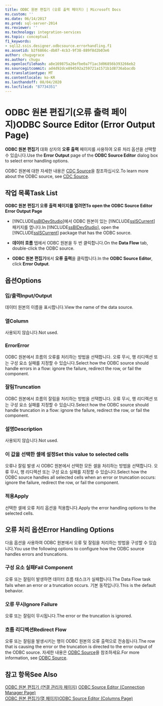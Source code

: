 ```yaml
---
title: ODBC 원본 편집기 (오류 출력 페이지) | Microsoft Docs
ms.custom: ''
ms.date: 06/14/2017
ms.prod: sql-server-2014
ms.reviewer: ''
ms.technology: integration-services
ms.topic: conceptual
f1_keywords:
- sql12.ssis.designer.odbcsource.errorhandling.f1
ms.assetid: b2f6866c-db07-4cb3-9f38-889f8d2b03e6
author: chugugrace
ms.author: chugu
ms.openlocfilehash: a8e169875a26efbe0a7f1ac3d06856b393266eb2
ms.sourcegitcommit: ad4d92dce894592a259721a1571b1d8736abacdb
ms.translationtype: MT
ms.contentlocale: ko-KR
ms.lasthandoff: 08/04/2020
ms.locfileid: "87734351"
---
```

# <a name="odbc-source-editor-error-output-page"></a><span data-ttu-id="53ace-102">ODBC 원본 편집기(오류 출력 페이지)</span><span class="sxs-lookup"><span data-stu-id="53ace-102">ODBC Source Editor (Error Output Page)</span></span>
  <span data-ttu-id="53ace-103">**ODBC 원본 편집기** 대화 상자의 **오류 출력** 페이지를 사용하여 오류 처리 옵션을 선택할 수 있습니다.</span><span class="sxs-lookup"><span data-stu-id="53ace-103">Use the **Error Output** page of the **ODBC Source Editor** dialog box to select error handling options.</span></span>  
  
 <span data-ttu-id="53ace-104">ODBC 원본에 대한 자세한 내용은 [CDC Source](data-flow/cdc-source.md)을 참조하십시오.</span><span class="sxs-lookup"><span data-stu-id="53ace-104">To learn more about the ODBC source, see [CDC Source](data-flow/cdc-source.md).</span></span>  
  
## <a name="task-list"></a><span data-ttu-id="53ace-105">작업 목록</span><span class="sxs-lookup"><span data-stu-id="53ace-105">Task List</span></span>  
 <span data-ttu-id="53ace-106">**ODBC 원본 편집기 오류 출력 페이지를 열려면**</span><span class="sxs-lookup"><span data-stu-id="53ace-106">**To open the ODBC Source Editor Error Output Page**</span></span>  
  
-   <span data-ttu-id="53ace-107">[!INCLUDE[ssBIDevStudio](../includes/ssbidevstudio-md.md)]에서 ODBC 원본이 있는 [!INCLUDE[ssISCurrent](../includes/ssiscurrent-md.md)] 패키지를 엽니다.</span><span class="sxs-lookup"><span data-stu-id="53ace-107">In [!INCLUDE[ssBIDevStudio](../includes/ssbidevstudio-md.md)], open the [!INCLUDE[ssISCurrent](../includes/ssiscurrent-md.md)] package that has the ODBC source.</span></span>  
  
-   <span data-ttu-id="53ace-108">**데이터 흐름** 탭에서 ODBC 원본을 두 번 클릭합니다.</span><span class="sxs-lookup"><span data-stu-id="53ace-108">On the **Data Flow** tab, double-click the ODBC source.</span></span>  
  
-   <span data-ttu-id="53ace-109">**ODBC 원본 편집기**에서 **오류 출력**을 클릭합니다.</span><span class="sxs-lookup"><span data-stu-id="53ace-109">In the **ODBC Source Editor**, click **Error Output**.</span></span>  
  
## <a name="options"></a><span data-ttu-id="53ace-110">옵션</span><span class="sxs-lookup"><span data-stu-id="53ace-110">Options</span></span>  
  
### <a name="inputoutput"></a><span data-ttu-id="53ace-111">입/출력</span><span class="sxs-lookup"><span data-stu-id="53ace-111">Input/Output</span></span>  
 <span data-ttu-id="53ace-112">데이터 원본의 이름을 표시합니다.</span><span class="sxs-lookup"><span data-stu-id="53ace-112">View the name of the data source.</span></span>  
  
### <a name="column"></a><span data-ttu-id="53ace-113">열</span><span class="sxs-lookup"><span data-stu-id="53ace-113">Column</span></span>  
 <span data-ttu-id="53ace-114">사용되지 않습니다.</span><span class="sxs-lookup"><span data-stu-id="53ace-114">Not used.</span></span>  
  
### <a name="error"></a><span data-ttu-id="53ace-115">Error</span><span class="sxs-lookup"><span data-stu-id="53ace-115">Error</span></span>  
 <span data-ttu-id="53ace-116">ODBC 원본에서 흐름의 오류를 처리하는 방법을 선택합니다. 오류 무시, 행 리디렉션 또는 구성 요소 실패를 지정할 수 있습니다.</span><span class="sxs-lookup"><span data-stu-id="53ace-116">Select how the ODBC source should handle errors in a flow: ignore the failure, redirect the row, or fail the component.</span></span>  
  
### <a name="truncation"></a><span data-ttu-id="53ace-117">잘림</span><span class="sxs-lookup"><span data-stu-id="53ace-117">Truncation</span></span>  
 <span data-ttu-id="53ace-118">ODBC 원본에서 흐름의 잘림을 처리하는 방법을 선택합니다. 오류 무시, 행 리디렉션 또는 구성 요소 실패를 지정할 수 있습니다.</span><span class="sxs-lookup"><span data-stu-id="53ace-118">Select how the ODBC source should handle truncation in a flow: ignore the failure, redirect the row, or fail the component.</span></span>  
  
### <a name="description"></a><span data-ttu-id="53ace-119">설명</span><span class="sxs-lookup"><span data-stu-id="53ace-119">Description</span></span>  
 <span data-ttu-id="53ace-120">사용되지 않습니다.</span><span class="sxs-lookup"><span data-stu-id="53ace-120">Not used.</span></span>  
  
### <a name="set-this-value-to-selected-cells"></a><span data-ttu-id="53ace-121">이 값을 선택한 셀에 설정</span><span class="sxs-lookup"><span data-stu-id="53ace-121">Set this value to selected cells</span></span>  
 <span data-ttu-id="53ace-122">오류나 잘림 발생 시 ODBC 원본에서 선택한 모든 셀을 처리하는 방법을 선택합니다. 오류 무시, 행 리디렉션 또는 구성 요소 실패를 지정할 수 있습니다.</span><span class="sxs-lookup"><span data-stu-id="53ace-122">Select how the ODBC source handles all selected cells when an error or truncation occurs: ignore the failure, redirect the row, or fail the component.</span></span>  
  
### <a name="apply"></a><span data-ttu-id="53ace-123">적용</span><span class="sxs-lookup"><span data-stu-id="53ace-123">Apply</span></span>  
 <span data-ttu-id="53ace-124">선택한 셀에 오류 처리 옵션을 적용합니다.</span><span class="sxs-lookup"><span data-stu-id="53ace-124">Apply the error handling options to the selected cells.</span></span>  
  
## <a name="error-handling-options"></a><span data-ttu-id="53ace-125">오류 처리 옵션</span><span class="sxs-lookup"><span data-stu-id="53ace-125">Error Handling Options</span></span>  
 <span data-ttu-id="53ace-126">다음 옵션을 사용하여 ODBC 원본에서 오류 및 잘림을 처리하는 방법을 구성할 수 있습니다.</span><span class="sxs-lookup"><span data-stu-id="53ace-126">You use the following options to configure how the ODBC source handles errors and truncations.</span></span>  
  
### <a name="fail-component"></a><span data-ttu-id="53ace-127">구성 요소 실패</span><span class="sxs-lookup"><span data-stu-id="53ace-127">Fail Component</span></span>  
 <span data-ttu-id="53ace-128">오류 또는 잘림이 발생하면 데이터 흐름 태스크가 실패합니다.</span><span class="sxs-lookup"><span data-stu-id="53ace-128">The Data Flow task fails when an error or a truncation occurs.</span></span> <span data-ttu-id="53ace-129">기본 동작입니다.</span><span class="sxs-lookup"><span data-stu-id="53ace-129">This is the default behavior.</span></span>  
  
### <a name="ignore-failure"></a><span data-ttu-id="53ace-130">오류 무시</span><span class="sxs-lookup"><span data-stu-id="53ace-130">Ignore Failure</span></span>  
 <span data-ttu-id="53ace-131">오류 또는 잘림이 무시됩니다.</span><span class="sxs-lookup"><span data-stu-id="53ace-131">The error or the truncation is ignored.</span></span>  
  
### <a name="redirect-flow"></a><span data-ttu-id="53ace-132">흐름 리디렉션</span><span class="sxs-lookup"><span data-stu-id="53ace-132">Redirect Flow</span></span>  
 <span data-ttu-id="53ace-133">오류 또는 잘림을 발생시키는 행이 ODBC 원본의 오류 출력으로 전송됩니다.</span><span class="sxs-lookup"><span data-stu-id="53ace-133">The row that is causing the error or the truncation is directed to the error output of the ODBC source.</span></span> <span data-ttu-id="53ace-134">자세한 내용은 [ODBC Source](data-flow/odbc-source.md)을 참조하세요.</span><span class="sxs-lookup"><span data-stu-id="53ace-134">For more information, see [ODBC Source](data-flow/odbc-source.md).</span></span>  
  
## <a name="see-also"></a><span data-ttu-id="53ace-135">참고 항목</span><span class="sxs-lookup"><span data-stu-id="53ace-135">See Also</span></span>  
 <span data-ttu-id="53ace-136">[ODBC 원본 편집기 &#40;연결 관리자 페이지&#41;](../../2014/integration-services/odbc-source-editor-connection-manager-page.md) </span><span class="sxs-lookup"><span data-stu-id="53ace-136">[ODBC Source Editor &#40;Connection Manager Page&#41;](../../2014/integration-services/odbc-source-editor-connection-manager-page.md) </span></span>  
 [<span data-ttu-id="53ace-137">ODBC 원본 편집기&#40;열 페이지&#41;</span><span class="sxs-lookup"><span data-stu-id="53ace-137">ODBC Source Editor &#40;Columns Page&#41;</span></span>](../../2014/integration-services/odbc-source-editor-columns-page.md)  
  
  
